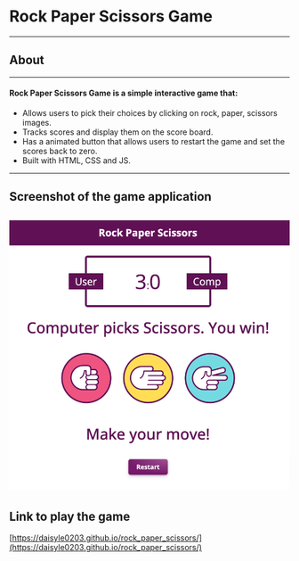 # Rock Paper Scissors Game
***
## About
---
#### Rock Paper Scissors Game is a simple interactive game that:
* Allows users to pick their choices by clicking on rock, paper, scissors images.
* Tracks scores and display them on the score board.
* Has a animated button that allows users to restart the game and set the scores back to zero.
* Built with HTML, CSS and JS.
---
## Screenshot of the game application
![Game Screenshot](/images/Rock-Paper-Scissors.png)
---
## Link to play the game
[https://daisyle0203.github.io/rock_paper_scissors/](https://daisyle0203.github.io/rock_paper_scissors/)

